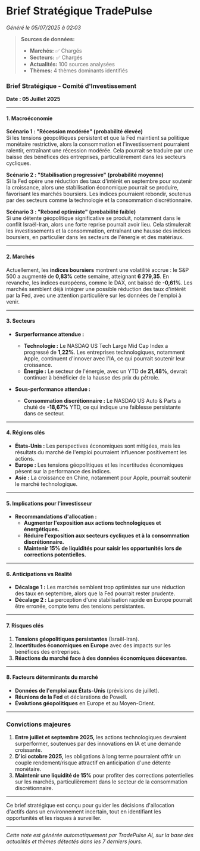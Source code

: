 # Brief Stratégique TradePulse

*Généré le 05/07/2025 à 02:03*

> **Sources de données:**
> - **Marchés:** ✅ Chargés
> - **Secteurs:** ✅ Chargés
> - **Actualités:** 100 sources analysées
> - **Thèmes:** 4 thèmes dominants identifiés

### Brief Stratégique - Comité d'Investissement
**Date : 05 Juillet 2025**

---

#### 1. Macroéconomie

**Scénario 1 : "Récession modérée" (probabilité élevée)**  
Si les tensions géopolitiques persistent et que la Fed maintient sa politique monétaire restrictive, alors la consommation et l'investissement pourraient ralentir, entraînant une récession modérée. Cela pourrait se traduire par une baisse des bénéfices des entreprises, particulièrement dans les secteurs cycliques.

**Scénario 2 : "Stabilisation progressive" (probabilité moyenne)**  
Si la Fed opère une réduction des taux d'intérêt en septembre pour soutenir la croissance, alors une stabilisation économique pourrait se produire, favorisant les marchés boursiers. Les indices pourraient rebondir, soutenus par des secteurs comme la technologie et la consommation discrétionnaire.

**Scénario 3 : "Rebond optimiste" (probabilité faible)**  
Si une détente géopolitique significative se produit, notamment dans le conflit Israël-Iran, alors une forte reprise pourrait avoir lieu. Cela stimulerait les investissements et la consommation, entraînant une hausse des indices boursiers, en particulier dans les secteurs de l'énergie et des matériaux.

---

#### 2. Marchés

Actuellement, les **indices boursiers** montrent une volatilité accrue : le S&P 500 a augmenté de **0,83%** cette semaine, atteignant **6 279,35**. En revanche, les indices européens, comme le DAX, ont baissé de **-0,61%**. Les marchés semblent déjà intégrer une possible réduction des taux d'intérêt par la Fed, avec une attention particulière sur les données de l'emploi à venir.

---

#### 3. Secteurs

- **Surperformance attendue :**  
  - **Technologie :** Le NASDAQ US Tech Large Mid Cap Index a progressé de **1,22%**. Les entreprises technologiques, notamment Apple, continuent d'innover avec l'IA, ce qui pourrait soutenir leur croissance.
  - **Énergie :** Le secteur de l'énergie, avec un YTD de **21,48%**, devrait continuer à bénéficier de la hausse des prix du pétrole.

- **Sous-performance attendue :**  
  - **Consommation discrétionnaire :** Le NASDAQ US Auto & Parts a chuté de **-18,67%** YTD, ce qui indique une faiblesse persistante dans ce secteur.

---

#### 4. Régions clés

- **États-Unis :** Les perspectives économiques sont mitigées, mais les résultats du marché de l'emploi pourraient influencer positivement les actions.
- **Europe :** Les tensions géopolitiques et les incertitudes économiques pèsent sur la performance des indices.
- **Asie :** La croissance en Chine, notamment pour Apple, pourrait soutenir le marché technologique.

---

#### 5. Implications pour l'investisseur

- **Recommandations d'allocation :**  
  - **Augmenter l'exposition aux actions technologiques et énergétiques.**
  - **Réduire l'exposition aux secteurs cycliques et à la consommation discrétionnaire.**
  - **Maintenir 15% de liquidités pour saisir les opportunités lors de corrections potentielles.**

---

#### 6. Anticipations vs Réalité

- **Décalage 1 :** Les marchés semblent trop optimistes sur une réduction des taux en septembre, alors que la Fed pourrait rester prudente.
- **Décalage 2 :** La perception d'une stabilisation rapide en Europe pourrait être erronée, compte tenu des tensions persistantes.

---

#### 7. Risques clés

1. **Tensions géopolitiques persistantes** (Israël-Iran).
2. **Incertitudes économiques en Europe** avec des impacts sur les bénéfices des entreprises.
3. **Réactions du marché face à des données économiques décevantes**.

---

#### 8. Facteurs déterminants du marché

- **Données de l'emploi aux États-Unis** (prévisions de juillet).
- **Réunions de la Fed** et déclarations de Powell.
- **Évolutions géopolitiques** en Europe et au Moyen-Orient.

---

### Convictions majeures

1. **Entre juillet et septembre 2025,** les actions technologiques devraient surperformer, soutenues par des innovations en IA et une demande croissante.
2. **D'ici octobre 2025,** les obligations à long terme pourraient offrir un couple rendement/risque attractif en anticipation d'une détente monétaire.
3. **Maintenir une liquidité de 15%** pour profiter des corrections potentielles sur les marchés, particulièrement dans le secteur de la consommation discrétionnaire.

--- 

Ce brief stratégique est conçu pour guider les décisions d'allocation d'actifs dans un environnement incertain, tout en identifiant les opportunités et les risques à surveiller.

---

*Cette note est générée automatiquement par TradePulse AI, sur la base des actualités et thèmes détectés dans les 7 derniers jours.*

